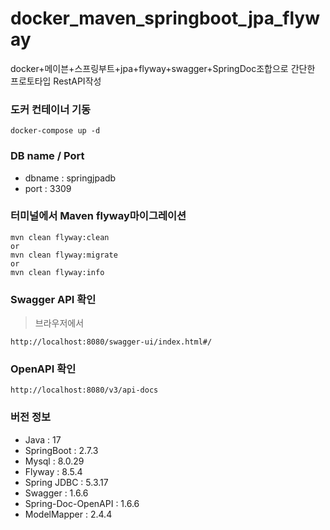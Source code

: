 # docker_maven_springboot_jpa_flyway
docker+메이븐+스프링부트+jpa+flyway+swagger+SpringDoc조합으로 간단한 프로토타입 RestAPI작성

### 도커 컨테이너 기동
```git
docker-compose up -d
```

### DB name / Port
- dbname : springjpadb
- port : 3309

### 터미널에서 Maven flyway마이그레이션
```git
mvn clean flyway:clean
or
mvn clean flyway:migrate
or
mvn clean flyway:info
```

### Swagger API 확인
> 브라우저에서 
```git
http://localhost:8080/swagger-ui/index.html#/
```

### OpenAPI 확인
```git
http://localhost:8080/v3/api-docs
```

### 버전 정보  
- Java : 17
- SpringBoot : 2.7.3
- Mysql : 8.0.29
- Flyway : 8.5.4
- Spring JDBC : 5.3.17
- Swagger : 1.6.6
- Spring-Doc-OpenAPI : 1.6.6
- ModelMapper : 2.4.4